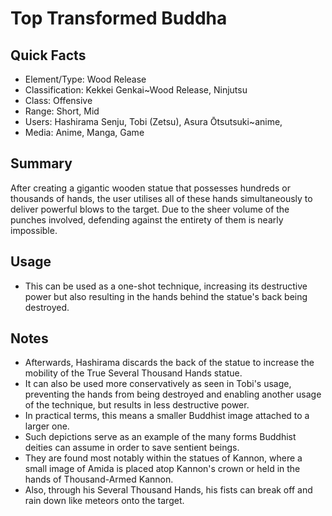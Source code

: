 # Top Transformed Buddha

## Quick Facts
- Element/Type: Wood Release
- Classification: Kekkei Genkai~Wood Release, Ninjutsu
- Class: Offensive
- Range: Short, Mid
- Users: Hashirama Senju, Tobi (Zetsu), Asura Ōtsutsuki~anime,
- Media: Anime, Manga, Game

## Summary
After creating a gigantic wooden statue that possesses hundreds or thousands of hands, the user utilises all of these hands simultaneously to deliver powerful blows to the target. Due to the sheer volume of the punches involved, defending against the entirety of them is nearly impossible.

## Usage
- This can be used as a one-shot technique, increasing its destructive power but also resulting in the hands behind the statue's back being destroyed.

## Notes
- Afterwards, Hashirama discards the back of the statue to increase the mobility of the True Several Thousand Hands statue.
- It can also be used more conservatively as seen in Tobi's usage, preventing the hands from being destroyed and enabling another usage of the technique, but results in less destructive power.
- In practical terms, this means a smaller Buddhist image attached to a larger one.
- Such depictions serve as an example of the many forms Buddhist deities can assume in order to save sentient beings.
- They are found most notably within the statues of Kannon, where a small image of Amida is placed atop Kannon's crown or held in the hands of Thousand-Armed Kannon.
- Also, through his Several Thousand Hands, his fists can break off and rain down like meteors onto the target.
